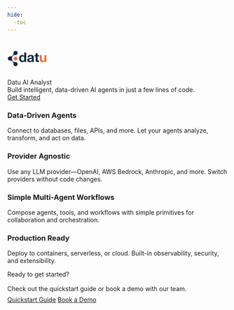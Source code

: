 ```yaml
---
hide:
  -toc
---
```

#
<style>
    /* Application header should be static for the landing page */
    .md-header {
      position: initial;
    }

    /* Remove spacing, as we cannot hide it completely */
    .md-main__inner {
      margin: 0;
    }

    .md-content{
      background: transparent !important;
    }
    .md-main__inner {
        background: transparent !important;
    }

    /* Hide navigation */
    @media screen and (min-width: 76.25em) {
      .md-sidebar--primary {
        display: none;
      }
    }
      /* Hide table of contents */
    @media screen and (min-width: 60em) {
      .md-sidebar--secondary {
        display: none;
      }
    }
  </style>
<div class="datu-hero">
  <img src="assets/datusignature.png" alt="Datu Logo" width="90" style="margin-bottom:1.5rem;">
  <div class="datu-hero-title">Datu AI Analyst</div>
  <div class="datu-hero-subtitle">Build intelligent, data-driven AI agents in just a few lines of code.</div>
  <a href="user-guide/quickstart/" class="datu-hero-btn">Get Started</a>
</div>

<div class="datu-features">
  <div class="datu-feature">
    <h3>Data-Driven Agents</h3>
    <p>Connect to databases, files, APIs, and more. Let your agents analyze, transform, and act on data.</p>
  </div>
  <div class="datu-feature">
    <h3>Provider Agnostic</h3>
    <p>Use any LLM provider—OpenAI, AWS Bedrock, Anthropic, and more. Switch providers without code changes.</p>
  </div>
  <div class="datu-feature">
    <h3>Simple Multi-Agent Workflows</h3>
    <p>Compose agents, tools, and workflows with simple primitives for collaboration and orchestration.</p>
  </div>
  <div class="datu-feature">
    <h3>Production Ready</h3>
    <p>Deploy to containers, serverless, or cloud. Built-in observability, security, and extensibility.</p>
  </div>
</div>

<div class="datu-cta">
  <div>Ready to get started?</div>
  <div style="margin:1rem 0 0.5rem 0;">Check out the quickstart guide or book a demo with our team.</div>
  <a href="user-guide/quickstart/" class="datu-cta-btn">Quickstart Guide</a>
  <a href="hello@datu.fi" class="datu-cta-btn">Book a Demo</a>
</div>
